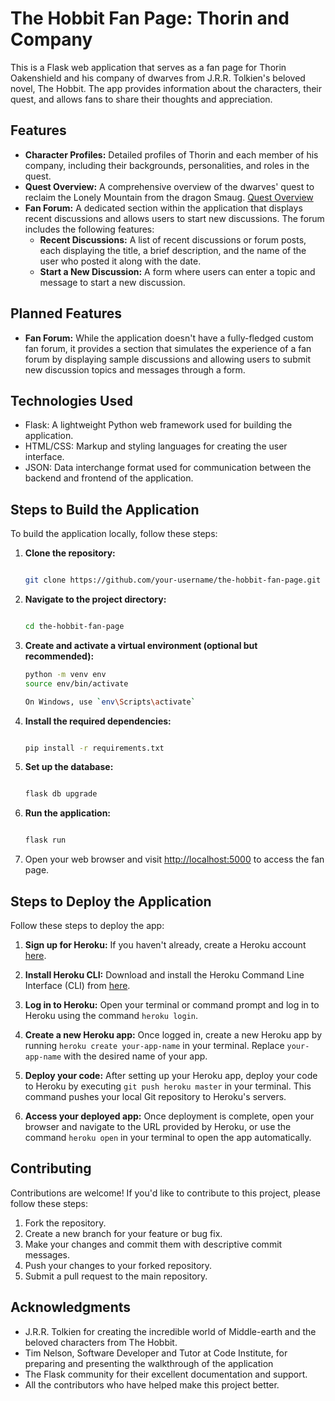 # The Hobbit Fan Page: Thorin and Company

This is a Flask web application that serves as a fan page for Thorin Oakenshield and his company of dwarves from J.R.R. Tolkien's beloved novel, The Hobbit. The app provides information about the characters, their quest, and allows fans to share their thoughts and appreciation.

## Features

- **Character Profiles:** Detailed profiles of Thorin and each member of his company, including their backgrounds, personalities, and roles in the quest.
- **Quest Overview:** A comprehensive overview of the dwarves' quest to reclaim the Lonely Mountain from the dragon Smaug. [Quest Overview](external-link)
- **Fan Forum:** A dedicated section within the application that displays recent discussions and allows users to start new discussions. The forum includes the following features:
  - **Recent Discussions:** A list of recent discussions or forum posts, each displaying the title, a brief description, and the name of the user who posted it along with the date.
  - **Start a New Discussion:** A form where users can enter a topic and message to start a new discussion.

## Planned Features

- **Fan Forum:** While the application doesn't have a fully-fledged custom fan forum, it provides a section that simulates the experience of a fan forum by displaying sample discussions and allowing users to submit new discussion topics and messages through a form.

## Technologies Used

- Flask: A lightweight Python web framework used for building the application.
- HTML/CSS: Markup and styling languages for creating the user interface.
- JSON: Data interchange format used for communication between the backend and frontend of the application.

## Steps to Build the Application

To build the application locally, follow these steps:

1. **Clone the repository:**

   ```bash

   git clone https://github.com/your-username/the-hobbit-fan-page.git

   ```

2. **Navigate to the project directory:**

   ```bash

   cd the-hobbit-fan-page

   ```

3. **Create and activate a virtual environment (optional but recommended):**

   ```bash
   python -m venv env
   source env/bin/activate

   On Windows, use `env\Scripts\activate`

   ```

4. **Install the required dependencies:**

   ```bash

   pip install -r requirements.txt

   ```

5. **Set up the database:**

   ```bash

   flask db upgrade

   ```

6. **Run the application:**

   ```bash

   flask run

   ```

7. Open your web browser and visit <http://localhost:5000> to access the fan page.

## Steps to Deploy the Application

Follow these steps to deploy the app:

1. **Sign up for Heroku:** If you haven't already, create a Heroku account [here](https://signup.heroku.com/).

2. **Install Heroku CLI:** Download and install the Heroku Command Line Interface (CLI) from [here](https://devcenter.heroku.com/articles/heroku-cli).

3. **Log in to Heroku:** Open your terminal or command prompt and log in to Heroku using the command `heroku login`.

4. **Create a new Heroku app:** Once logged in, create a new Heroku app by running `heroku create your-app-name` in your terminal. Replace `your-app-name` with the desired name of your app.

5. **Deploy your code:** After setting up your Heroku app, deploy your code to Heroku by executing `git push heroku master` in your terminal. This command pushes your local Git repository to Heroku's servers.

6. **Access your deployed app:** Once deployment is complete, open your browser and navigate to the URL provided by Heroku, or use the command `heroku open` in your terminal to open the app automatically.

## Contributing

Contributions are welcome! If you'd like to contribute to this project, please follow these steps:

1. Fork the repository.
2. Create a new branch for your feature or bug fix.
3. Make your changes and commit them with descriptive commit messages.
4. Push your changes to your forked repository.
5. Submit a pull request to the main repository.

## Acknowledgments

- J.R.R. Tolkien for creating the incredible world of Middle-earth and the beloved characters from The Hobbit.
- Tim Nelson, Software Developer and Tutor at Code Institute, for preparing and presenting the walkthrough of the application
- The Flask community for their excellent documentation and support.
- All the contributors who have helped make this project better.
